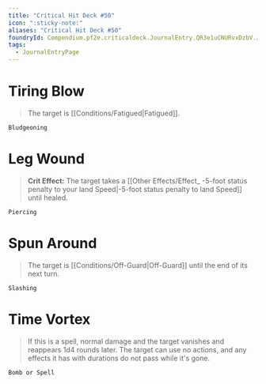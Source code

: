 ```yaml
---
title: "Critical Hit Deck #50"
icon: ":sticky-note:"
aliases: "Critical Hit Deck #50"
foundryId: Compendium.pf2e.criticaldeck.JournalEntry.QR3e1uCNURvxDzbV.JournalEntryPage.WheD4j70ekVgpFb7
tags:
  - JournalEntryPage
---
```

# Tiring Blow

> The target is [[Conditions/Fatigued|Fatigued]].

`Bludgeoning`

# Leg Wound

> **Crit Effect:** The target takes a [[Other Effects/Effect_ -5-foot status penalty to your land Speed|-5-foot status penalty to land Speed]] until healed.

`Piercing`

# Spun Around

> The target is [[Conditions/Off-Guard|Off-Guard]] until the end of its next turn.

`Slashing`

# Time Vortex

> If this is a spell, normal damage and the target vanishes and reappears 1d4 rounds later. The target can use no actions, and any effects it has with durations do not pass while it's gone.

`Bomb or Spell`